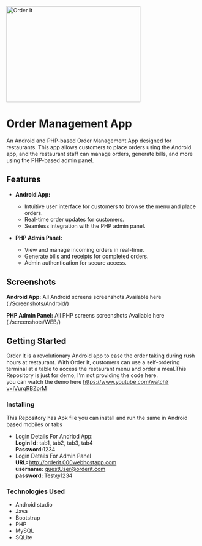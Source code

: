 <a href="http://orderit.000webhostapp.com"><img src="http://orderit.000webhostapp.com/img/iconlogo.png" title="Order It" alt="Order It" height="250px" width="350px"></a>
# Order Management App

An Android and PHP-based Order Management App designed for restaurants. This app allows customers to place orders using the Android app, and the restaurant staff can manage orders, generate bills, and more using the PHP-based admin panel.

## Features

- **Android App:**
  - Intuitive user interface for customers to browse the menu and place orders.
  - Real-time order updates for customers.
  - Seamless integration with the PHP admin panel.

- **PHP Admin Panel:**
  - View and manage incoming orders in real-time.
  - Generate bills and receipts for completed orders.
  - Admin authentication for secure access.

## Screenshots

**Android App:**
All Android screens screenshots Available here
(./Screenshots/Android/)

**PHP Admin Panel:**
All PHP screens screenshots Available here
(./screenshots/WEB/)


## Getting Started
Order It is a revolutionary Android app to ease the order taking during rush hours at restaurant. With Order It, customers can use a self-ordering terminal at a table to access the restaurant menu and order a meal.This Repository is just for demo, I'm not providing the code here.
<br>you can watch the demo here https://www.youtube.com/watch?v=lVurqRBZprM

### Installing
This Repository has Apk file you can install and run the same in Android based mobiles or tabs
<br>
* Login Details For Andriod App:
<br><b>Login Id:</b> tab1, tab2, tab3, tab4
<br><b>Password:</b>1234
* Login Details For Admin Panel
<br><b>URL: </b> http://orderit.000webhostapp.com
<br><b>username: </b> guestUser@orderit.com
<br><b>password: </b> Test@1234

### Technologies Used
* Android studio
* Java 
* Bootstrap 
* PHP 
* MySQL 
* SQLite

